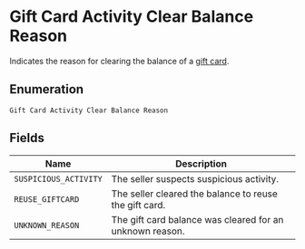 
# Gift Card Activity Clear Balance Reason

Indicates the reason for clearing the balance of a [gift card](../../doc/models/gift-card.md).

## Enumeration

`Gift Card Activity Clear Balance Reason`

## Fields

| Name | Description |
|  --- | --- |
| `SUSPICIOUS_ACTIVITY` | The seller suspects suspicious activity. |
| `REUSE_GIFTCARD` | The seller cleared the balance to reuse the gift card. |
| `UNKNOWN_REASON` | The gift card balance was cleared for an unknown reason. |

